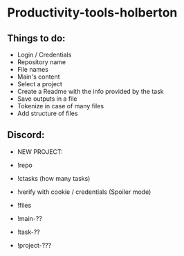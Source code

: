 # Productivity-tools-holberton
## Things to do:
* Login / Credentials
* Repository  name
* File names
* Main's content
* Select a project
* Create a Readme with the info provided by the task
* Save outputs in a file
* Tokenize in case of many files
* Add structure of files


## Discord:
* NEW PROJECT:
* !repo
* !ctasks (how many tasks)

* !verify with cookie / credentials (Spoiler mode)
* !files
* !main-??
* !task-??
* !project-???
